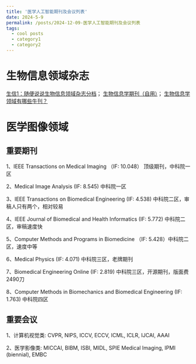```yaml
---
title: '医学人工智能期刊及会议列表'
date: 2024-5-9
permalink: /posts/2024-12-09-医学人工智能期刊及会议列表
tags:
  - cool posts
  - category1
  - category2
---
```


# 生物信息领域杂志
[生信1：随便说说生物信息领域杂志分档](https://blog.sciencenet.cn/blog-522469-885145.html)；
[生物信息学期刊（自用）](https://zhuanlan.zhihu.com/p/668872415)；
[生物信息学领域有哪些牛刊？](https://www.zhihu.com/question/21660698/answer/3388236907)

# 医学图像领域
## 重要期刊
1、IEEE Transactions on Medical Imaging （IF: 10.048） 顶级期刊，中科院一区

2、Medical Image Analysis (IF: 8.545) 中科院一区

3、IEEE Transactions on Biomedical Engineering (IF: 4.538) 中科院二区，审稿人只有两个，相对较易

4、IEEE Journal of Biomedical and Health Informatics (IF: 5.772) 中科院二区，审稿速度快

5、Computer Methods and Programs in Biomedicine （IF: 5.428）中科院二区，速度中等

6、Medical Physics (IF: 4.071) 中科院三区，老牌期刊

7、Biomedical Engineering Online (IF: 2.819) 中科院三区，开源期刊，版面费2490刀

8、Computer Methods in Biomechanics and Biomedical Engineering (IF: 1.763) 中科院四区



## 重要会议
1、计算机视觉类:  CVPR, NIPS, ICCV, ECCV, ICML, ICLR, IJCAI, AAAI

2、医学影像类:  MICCAI, BIBM, ISBI, MIDL, SPIE Medical Imaging, IPMI (biennial), EMBC



